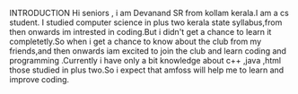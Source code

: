 INTRODUCTION
Hi seniors , i am Devanand SR from kollam kerala.I am a cs student. I studied computer science in plus two kerala state syllabus,from then onwards im intrested in coding.But i didn't get a chance to learn it completetly.So when i get a chance to know about the club from my friends,and then onwards iam excited to join the club and learn coding and programming .Currently i have only a bit knowledge about c++ ,java ,html those studied in plus two.So i expect that amfoss will help me to learn and improve coding.
